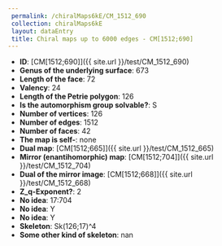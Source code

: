 ```yaml
--- 
 permalink: /chiralMaps6kE/CM_1512_690 
 collection: chiralMaps6kE
 layout: dataEntry
 title: Chiral maps up to 6000 edges - CM[1512;690]
---
```


- **ID**: [CM[1512;690]]({{ site.url }}/test/CM_1512_690)
- **Genus of the underlying surface**: 673
- **Length of the face**: 72
- **Valency**: 24
- **Length of the Petrie polygon**: 126
- **Is the automorphism group solvable?**: S
- **Number of vertices**: 126
- **Number of edges**: 1512
- **Number of faces**: 42
- **The map is self-**: none
- **Dual map**: [CM[1512;665]]({{ site.url }}/test/CM_1512_665)
- **Mirror (enantihomorphic) map**: [CM[1512;704]]({{ site.url }}/test/CM_1512_704)
- **Dual of the mirror image**: [CM[1512;668]]({{ site.url }}/test/CM_1512_668)
- **Z_q-Exponent?**: 2
- **No idea**:  17:704
- **No idea**: Y
- **No idea**: Y
- **Skeleton**: Sk(126;17)^4
- **Some other kind of skeleton**: nan
